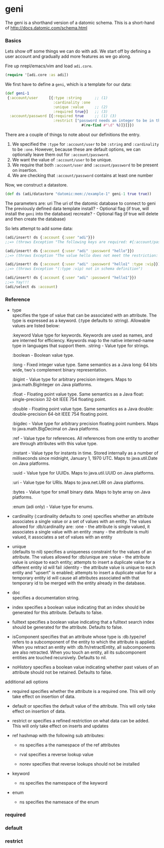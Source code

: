 # geni

The geni is a shorthand version of a datomic schema. This is a short-hand of http://docs.datomic.com/schema.html

### Basics

Lets show off some things we can do with adi. We start off by defining a user account and gradually add more features as we go along. 

Fire up nrepl/emacs/vim and load `adi.core`.
```clojure
(require '[adi.core :as adi])
```
We first have to define a `geni`, which is a template for our data:
```clojure            
(def geni-1
 {:account/user     [{:type :string      ;; (1)
                      :cardinality :one  
                      :unique :value     ;; (2)
                      :required true}]   ;; (3)
  :account/password [{:required true     ;; (1) (3)
                      :restrict ["password needs an integer to be in the string" ;; (4)
                                   #(re-find #"\d" %)]}]}})
```
There are a couple of things to note about our definitions the entry.
  1. We specified the `:type` for `:account/user` to be `:string` and `:cardinality` to be `:one`. However, because these are default options, we can optionally leave them out for `:account/password`.
  2. We want the value of `:account/user` to be unique.
  3. We require that both `:account/user` and `:account/password` to be present on insertion.
  4. We are checking that `:account/password` contains at least one number

Now, we construct a datastore. 
```clojure            
(def ds (adi/datastore "datomic:mem://example-1" geni-1 true true))
```
The parameters are:
   uri   The uri of the datomic database to connect to
   geni  The previously defined data template 
   install?  - Optional flag (if true, will install the `geni` into the database) 
   recreate? - Optional flag (if true will delete and then create the database)

So lets attempt to add some data:
```clojure
(adi/insert! ds {:account {:user "adi"}})
;;=> (throws Exception "The following keys are required: #{:account/password}")

(adi/insert! ds {:account {:user "adi" :password "hello"}})
;;=> (throws Exception "The value hello does not meet the restriction: password needs an integer to be in the string")

(adi/insert! ds {:account {:user "adi" :password "hello1" :type :vip}})
;;=> (throws Exception "(:type :vip) not in schema definition")

(adi/insert! ds {:account {:user "adi" :password "hello1"}})
;;=> Yay!!!
(adi/select ds :account)
```

### Reference
- type  
specifies the type of value that can be associated with an attribute. The type is expressed as a keyword. 
(:type defaults to :string). Allowable values are listed below:

   :keyword 
   Value type for keywords. Keywords are used as names, and are interned for efficiency. Keywords map to the native interned-name type in languages that support them.
   :string - Value type for strings.

   :boolean - Boolean value type.

   :long - Fixed integer value type. Same semantics as a Java long: 64 bits wide, two's complement binary representation.

   :bigint - Value type for arbitrary precision integers. Maps to java.math.BigInteger on Java platforms.

   :float - Floating point value type. Same semantics as a Java float: single-precision 32-bit IEEE 754 floating point.

   :double - Floating point value type. Same semantics as a Java double: double-precision 64-bit IEEE 754 floating point.

   :bigdec - Value type for arbitrary precision floating point numbers. Maps to java.math.BigDecimal on Java platforms.

   :ref - Value type for references. All references from one entity to another are through attributes with this value type.

   :instant - Value type for instants in time. Stored internally as a number of milliseconds since midnight, January 1, 1970 UTC. Maps to java.util.Date on Java platforms.

   :uuid - Value type for UUIDs. Maps to java.util.UUID on Java platforms.

   :uri - Value type for URIs. Maps to java.net.URI on Java platforms.

   :bytes - Value type for small binary data. Maps to byte array on Java platforms.
   
   :enum (adi only) - Value type for enums.

- cardinality
  (:cardinality defaults to :one)
  specifies whether an attribute associates a single value or a set of values with an entity. The values allowed for :db/cardinality are:
   :one - the attribute is single valued, it associates a single value with an entity
   :many - the attribute is multi valued, it associates a set of values with an entity
   
- unique  
  (defaults to nil)
  specifies a uniqueness constraint for the values of an attribute. The values allowed for :db/unique are
  :value - the attribute value is unique to each entity; attempts to insert a duplicate value for a different entity id will fail
  :identity - the attribute value is unique to each entity and "upsert" is enabled; attempts to insert a duplicate value for a temporary entity id will cause all attributes associated with that temporary id to be merged with the entity already in the database.
- doc  
  specifies a documentation string. <string>
- index <boolean>
   specifies a boolean value indicating that an index should be generated for this attribute. Defaults to false.
- fulltext <boolean>
   specifies a boolean value indicating that a fulltext search index should be generated for the attribute. Defaults to false.
- isComponent <boolean>
   specifies that an attribute whose type is :db.type/ref refers to a subcomponent of the entity to which the attribute is applied. When you retract an entity with :db.fn/retractEntity, all subcomponents are also retracted. When you touch an entity, all its subcomponent entities are touched recursively. Defaults to nil.
- noHistory <boolean>
   specifies a boolean value indicating whether past values of an attribute should not be retained. Defaults to false. <boolean>
     
additional adi options

- required <boolean>
   specifies whether the attribute is a required one. This will only take effect on insertion of data.
   
- default <type value> or <function>
   specifies the default value of the attribute. This will only take effect on insertion of data.
    
- restrict <function> or <set>
   specifies a refined restriction on what data can be added. This will only take effect on inserts and updates
   
- ref
  hashmap with the following sub attributes:
  - ns <keyword>
    specifies a the namespace of the ref attributes
    
  - rval <keyword>
    specifies a reverse lookup value
    
  - norev <boolean>
    specifies that reverse lookups should not be installed
 
- keyword
  - ns <keyword>
    specifies the namespace of the keyword

- enum
  - ns <keyword>
    specifies the namesace of the enum
    

### required

### default

### restrict

